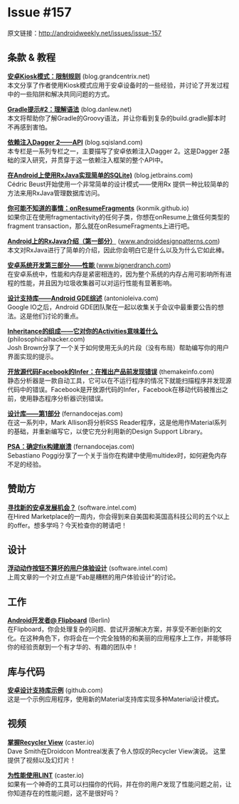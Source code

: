 # Issue #157

>
原文链接：<http://androidweekly.net/issues/issue-157>

## 条款 & 教程

**[安卓Kiosk模式：限制规则](http://cases.azoft.com/android-kiosk-mode-rules-restrictions/)** (blog.grandcentrix.net)  
本文分享了作者使用Kiosk模式应用于安卓设备时的一些经验，并讨论了开发过程中的一些陷阱和解决共同问题的方式。

**[Gradle提示#2：理解语法](http://trickyandroid.com/gradle-tip-2-understanding-syntax/)** (blog.danlew.net)   
本文将帮助你了解Gradle的Groovy语法，并让你看到复杂的build.gradle脚本时不再感到害怕。

**[依赖注入Dagger 2——API](http://frogermcs.github.io/dependency-injection-with-dagger-2-the-api/)** (blog.sqisland.com)   
本专栏是一系列专栏之一，主要描写了安卓依赖注入Dagger 2。这是Dagger 2基础的深入研究，并贯穿于这一依赖注入框架的整个API中。

**[在Android上使用RxJava实现简单的SQLite)](http://beust.com/weblog/2015/06/01/easy-sqlite-on-android-with-rxjava/)** (blog.jetbrains.com)   
Cédric Beust开始使用一个非常简单的设计模式——使用Rx 提供一种比较简单的方法来用RxJava管理数据库访问。
  
**[你可能不知道的事情：onResumeFragments](http://www.randomlytyping.com/blog/2015/6/5/things-you-may-not-know-about-onresumefragments)** (konmik.github.io)   
如果你正在使用fragmentactivity的任何子类，你想在onResume上做任何类型的fragment transaction，那么就在onResumeFragments上进行吧。

**[Android上的RxJava介绍（第一部分）](http://www.philosophicalhacker.com/2015/06/12/an-introduction-to-rxjava-for-android/)** (www.androiddesignpatterns.com)   
本文对RxJava进行了简单的介绍，因此你会明白它是什么以及为什么它如此棒。
 
**[安卓系统开发第三部分——性能 ](https://medium.com/google-developers/developing-for-android-iii-2efc140167fd)** (www.bignerdranch.com)   
在安卓系统中，性能和内存是紧密相连的，因为整个系统的内存占用可影响所有进程的性能，并且因为垃圾收集器可以对运行性能有显著影响。
 
**[设计支持库——Android GDE综述](https://plus.google.com/+MichaelWolfson/posts/9HPGatnbtE4)** (antonioleiva.com)   
Google IO之后，Android GDE团队聚在一起以收集关于会议中最重要公告的想法。这是他们讨论的重点。
 
**[Inheritance的组成——它对你的Activities意味着什么](https://plus.google.com/+JoshBrown42/posts/FzNghPbKk2s)** (philosophicalhacker.com)   
Josh Brown分享了一个关于如何使用无头的片段（没有布局）帮助编写你的用户界面实现的提示。
 
**[开放源代码Facebook的Infer：在推出产品前发现错误](https://code.facebook.com/posts/1648953042007882)** (themakeinfo.com)   
静态分析器是一款自动工具，它可以在不运行程序的情况下就能扫描程序并发现源代码中的错误。Facebook是开放源代码的Infer，Facebook在移动代码被推出之前，使用静态程序分析器识别错误。
 
**[设计库——第1部分](https://blog.stylingandroid.com/design-library-part-1/)** (fernandocejas.com)   
在这一系列中，Mark Allison将分析RSS Reader程序，这是他用作Material系列的基础，并重新编写它，以使它充分利用新的Design Support Library。

**[PSA：确定fix构建崩溃](https://medium.com/sebs-top-tips/psa-fix-multidex-build-crashes-ae2b81bcf711)** (fernandocejas.com)   
Sebastiano Poggi分享了一个关于当你在构建中使用multidex时，如何避免内存不足的经验。

## 赞助方

**[寻找新的安卓发展机会？](https://hired.com/?utm_source=newsletters&utm_medium=androidweekly&utm_campaign=n-q2_15-androidweeklyspons)** (software.intel.com)   
在Hired Marketplace的一周内，你会得到来自美国和英国高科技公司的五个以上的offer。想多学吗？今天检查你的聘请吧！


## 设计

**[浮动动作按钮不算坏的用户体验设计](https://plus.google.com/+FaizM/posts/Qoa3uNCjx3i)** (software.intel.com)   
上周文章的一个对立点是“Fab是糟糕的用户体验设计”的讨论。

## 工作

**[Android开发者@ Flipboard](http://hire.jobvite.com/CompanyJobs/Careers.aspx?nl=1&k=Job&j=osoZ0fwz&s=AndroidWeekly)** (Berlin)   
在Flipboard，你会处理复杂的问题、尝试开源解决方案，并享受不断创新的文化。在这种角色下，你将会在一个完全独特的和美丽的应用程序上工作，并能够将你的经验贡献到一个有才华的、有趣的团队中！

## 库与代码

**[安卓设计支持库示例](https://github.com/swissonid/android-design-support-lib-sample)** (github.com)   
这是一个示例应用程序，使用新的Material支持库实现多种Material设计模式。

## 视频 

**[掌握Recycler View](https://www.youtube.com/watch?v=-C5I1DAviJ8)** (caster.io)    
Dave Smith在Droidcon Montreal发表了令人惊叹的Recycler View演说。 这里提供了视频以及幻灯片！

**[为性能使用LINT](https://www.youtube.com/watch?v=Z_huaXCsYyw&index=9&list=PLOU2XLYxmsIJDPXCTt5TLDu67271PruEk&linkId=14809723)** (caster.io)    
如果有一个神奇的工具可以扫描你的代码，并在你的用户发现了性能问题之前，让你知道存在的性能问题，这不是很好吗？